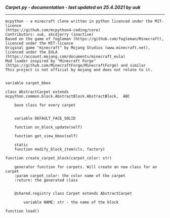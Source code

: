 ***Carpet.py - documentation - last updated on 25.4.2021 by uuk***
___

    mcpython - a minecraft clone written in python licenced under the MIT-licence 
    (https://github.com/mcpython4-coding/core)
    Contributors: uuk, xkcdjerry (inactive)
    Based on the game of fogleman (https://github.com/fogleman/Minecraft), licenced under the MIT-licence
    Original game "minecraft" by Mojang Studios (www.minecraft.net), licenced under the EULA
    (https://account.mojang.com/documents/minecraft_eula)
    Mod loader inspired by "Minecraft Forge" (https://github.com/MinecraftForge/MinecraftForge) and similar
    This project is not official by mojang and does not relate to it.


    variable carpet_bbox

    class AbstractCarpet extends mcpython.common.block.AbstractBlock.AbstractBlock,  ABC
        
        base class for every carpet


        variable DEFAULT_FACE_SOLID

        function on_block_update(self)

        function get_view_bbox(self)

        static
        function modify_block_item(cls, factory)

    function create_carpet_block(carpet_color: str)
        
        generator function for carpets. Will create an new class for an carpet
        :param carpet_color: the color name of the carpet
        :return: the generated class


        @shared.registry class Carpet extends AbstractCarpet

            variable NAME: str - the name of the block

    function load()